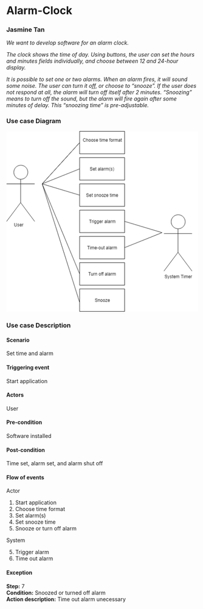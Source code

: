 # Alarm-Clock

### Jasmine Tan

*We want to develop software for an alarm clock.*

*The clock shows the time of day. Using buttons, the user can set the hours and minutes fields individually, and choose between 12 and 24-hour display.*

*It is possible to set one or two alarms. When an alarm fires, it will sound some noise. The user can turn it off, or choose to “snooze”. If the user does not respond at all, the alarm will turn off itself after 2 minutes. “Snoozing” means to turn off the sound, but the alarm will fire again after some minutes of delay. This “snoozing time” is pre-adjustable.*

### Use case Diagram
![alt text](https://github.com/jasminetan/alarm-clock/blob/master/diagram.png)

### Use case Description

#### Scenario
Set time and alarm

#### Triggering event
Start application

#### Actors
User

#### Pre-condition
Software installed

#### Post-condition
Time set, alarm set, and alarm shut off

#### Flow of events
Actor 

1. Start application
2. Choose time format
3. Set alarm(s)
4. Set snooze time
6. Snooze or turn off alarm

System

5. Trigger alarm
7. Time out alarm

#### Exception
**Step:** 7   
**Condition:** Snoozed or turned off alarm     
**Action description:** Time out alarm unecessary
